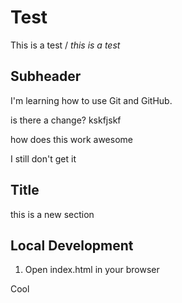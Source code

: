 # Test

This is a test
/
*this is a test*

## Subheader

I'm learning how to use Git and GitHub.

is there a change?
kskfjskf

how does this work
awesome

I still don't get it

## Title

this is a new section

## Local Development

1. Open index.html in your browser

Cool